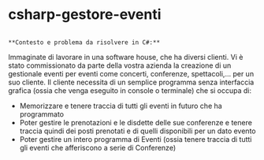 # csharp-gestore-eventi

                                                                                                            **Contesto e problema da risolvere in C#:**  
                                                                                                            
Immaginate di lavorare in una software house, che ha diversi clienti. Vi è stato commissionato da parte della vostra azienda la creazione di un gestionale eventi per eventi come concerti, conferenze, spettacoli,… per un suo cliente. Il cliente necessita di un semplice programma senza interfaccia grafica (ossia che venga eseguito in console o terminale) che si occupa di:
-	Memorizzare e tenere traccia di tutti gli eventi in futuro che ha programmato
-	Poter gestire le prenotazioni e le disdette delle sue conferenze e tenere traccia quindi dei posti prenotati e di quelli disponibili per un dato evento
-	Poter gestire un intero programma di Eventi (ossia tenere traccia di tutti gli eventi che afferiscono a serie di Conferenze)
